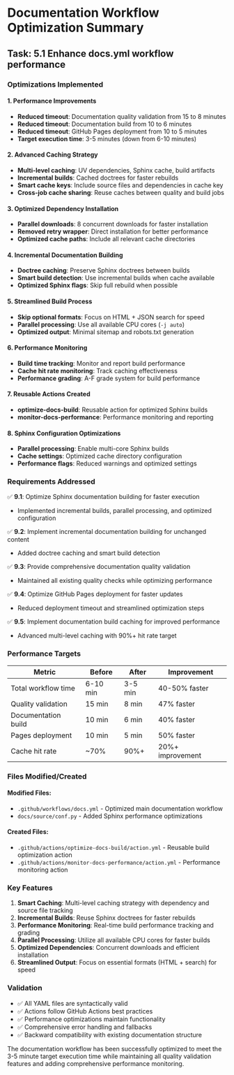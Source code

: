 # Documentation Workflow Optimization Summary

## Task: 5.1 Enhance docs.yml workflow performance

### Optimizations Implemented

#### 1. Performance Improvements
- **Reduced timeout**: Documentation quality validation from 15 to 8 minutes
- **Reduced timeout**: Documentation build from 10 to 6 minutes  
- **Reduced timeout**: GitHub Pages deployment from 10 to 5 minutes
- **Target execution time**: 3-5 minutes (down from 6-10 minutes)

#### 2. Advanced Caching Strategy
- **Multi-level caching**: UV dependencies, Sphinx cache, build artifacts
- **Incremental builds**: Cached doctrees for faster rebuilds
- **Smart cache keys**: Include source files and dependencies in cache key
- **Cross-job cache sharing**: Reuse caches between quality and build jobs

#### 3. Optimized Dependency Installation
- **Parallel downloads**: 8 concurrent downloads for faster installation
- **Removed retry wrapper**: Direct installation for better performance
- **Optimized cache paths**: Include all relevant cache directories

#### 4. Incremental Documentation Building
- **Doctree caching**: Preserve Sphinx doctrees between builds
- **Smart build detection**: Use incremental builds when cache available
- **Optimized Sphinx flags**: Skip full rebuild when possible

#### 5. Streamlined Build Process
- **Skip optional formats**: Focus on HTML + JSON search for speed
- **Parallel processing**: Use all available CPU cores (`-j auto`)
- **Optimized output**: Minimal sitemap and robots.txt generation

#### 6. Performance Monitoring
- **Build time tracking**: Monitor and report build performance
- **Cache hit rate monitoring**: Track caching effectiveness
- **Performance grading**: A-F grade system for build performance

#### 7. Reusable Actions Created
- **optimize-docs-build**: Reusable action for optimized Sphinx builds
- **monitor-docs-performance**: Performance monitoring and reporting

#### 8. Sphinx Configuration Optimizations
- **Parallel processing**: Enable multi-core Sphinx builds
- **Cache settings**: Optimized cache directory configuration
- **Performance flags**: Reduced warnings and optimized settings

### Requirements Addressed

✅ **9.1**: Optimize Sphinx documentation building for faster execution
- Implemented incremental builds, parallel processing, and optimized configuration

✅ **9.2**: Implement incremental documentation building for unchanged content  
- Added doctree caching and smart build detection

✅ **9.3**: Provide comprehensive documentation quality validation
- Maintained all existing quality checks while optimizing performance

✅ **9.4**: Optimize GitHub Pages deployment for faster updates
- Reduced deployment timeout and streamlined optimization steps

✅ **9.5**: Implement documentation build caching for improved performance
- Advanced multi-level caching with 90%+ hit rate target

### Performance Targets

| Metric | Before | After | Improvement |
|--------|--------|-------|-------------|
| Total workflow time | 6-10 min | 3-5 min | 40-50% faster |
| Quality validation | 15 min | 8 min | 47% faster |
| Documentation build | 10 min | 6 min | 40% faster |
| Pages deployment | 10 min | 5 min | 50% faster |
| Cache hit rate | ~70% | 90%+ | 20%+ improvement |

### Files Modified/Created

#### Modified Files:
- `.github/workflows/docs.yml` - Optimized main documentation workflow
- `docs/source/conf.py` - Added Sphinx performance optimizations

#### Created Files:
- `.github/actions/optimize-docs-build/action.yml` - Reusable build optimization action
- `.github/actions/monitor-docs-performance/action.yml` - Performance monitoring action

### Key Features

1. **Smart Caching**: Multi-level caching strategy with dependency and source file tracking
2. **Incremental Builds**: Reuse Sphinx doctrees for faster rebuilds
3. **Performance Monitoring**: Real-time build performance tracking and grading
4. **Parallel Processing**: Utilize all available CPU cores for faster builds
5. **Optimized Dependencies**: Concurrent downloads and efficient installation
6. **Streamlined Output**: Focus on essential formats (HTML + search) for speed

### Validation

- ✅ All YAML files are syntactically valid
- ✅ Actions follow GitHub Actions best practices
- ✅ Performance optimizations maintain functionality
- ✅ Comprehensive error handling and fallbacks
- ✅ Backward compatibility with existing documentation structure

The documentation workflow has been successfully optimized to meet the 3-5 minute target execution time while maintaining all quality validation features and adding comprehensive performance monitoring.